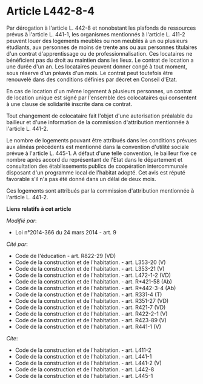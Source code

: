 # Article L442-8-4

Par dérogation à l'article L. 442-8 et nonobstant les plafonds de ressources prévus à l'article L. 441-1, les organismes
mentionnés à l'article L. 411-2 peuvent louer des logements meublés ou non meublés à un ou plusieurs étudiants, aux personnes
de moins de trente ans ou aux personnes titulaires d'un contrat d'apprentissage ou de professionnalisation. Ces locataires ne
bénéficient pas du droit au maintien dans les lieux. Le contrat de location a une durée d'un an. Les locataires peuvent
donner congé à tout moment, sous réserve d'un préavis d'un mois. Le contrat peut toutefois être renouvelé dans des conditions
définies par décret en Conseil d'Etat. 

En cas de location d'un même logement à plusieurs personnes, un contrat de location unique est signé par l'ensemble des
colocataires qui consentent à une clause de solidarité inscrite dans ce contrat. 

Tout changement de colocataire fait l'objet d'une autorisation préalable du bailleur et d'une information de la commission
d'attribution mentionnée à l'article L. 441-2. 

Le nombre de logements pouvant être attribués dans les conditions prévues aux alinéas précédents est mentionné dans la
convention d'utilité sociale prévue à l'article L. 445-1. A défaut d'une telle convention, le bailleur fixe ce nombre après
accord du représentant de l'Etat dans le département et consultation des établissements publics de coopération intercommunale
disposant d'un programme local de l'habitat adopté. Cet avis est réputé favorable s'il n'a pas été donné dans un délai de
deux mois. 

Ces logements sont attribués par la commission d'attribution mentionnée à l'article L. 441-2.

**Liens relatifs à cet article**

_Modifié par_:

  - Loi n°2014-366 du 24 mars 2014 - art. 9

_Cité par_:

  - Code de l'éducation - art. R822-29 (VD)
  - Code de la construction et de l'habitation. - art. L353-20 (V)
  - Code de la construction et de l'habitation. - art. L353-21 (V)
  - Code de la construction et de l'habitation. - art. L472-1-2 (VD)
  - Code de la construction et de l'habitation. - art. R*421-58 (Ab)
  - Code de la construction et de l'habitation. - art. R*442-3-4 (Ab)
  - Code de la construction et de l'habitation. - art. R331-4 (T)
  - Code de la construction et de l'habitation. - art. R351-27 (VD)
  - Code de la construction et de l'habitation. - art. R421-7 (VD)
  - Code de la construction et de l'habitation. - art. R422-2-1 (V)
  - Code de la construction et de l'habitation. - art. R423-89 (V)
  - Code de la construction et de l'habitation. - art. R441-1 (V)

_Cite_:

  - Code de la construction et de l'habitation. - art. L411-2
  - Code de la construction et de l'habitation. - art. L441-1
  - Code de la construction et de l'habitation. - art. L441-2 (V)
  - Code de la construction et de l'habitation. - art. L442-8
  - Code de la construction et de l'habitation. - art. L445-1
